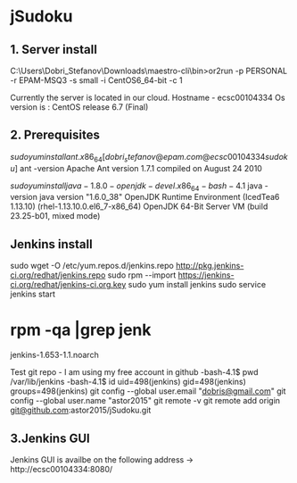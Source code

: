 # jSudoku

## 1. Server install ## 
C:\Users\Dobri_Stefanov\Downloads\maestro-cli\bin>or2run -p PERSONAL -r EPAM-MSQ3 -s small -i CentOS6_64-bit -c 1

Currently the server is located in our cloud.
Hostname - ecsc00104334
Os version is : CentOS release 6.7 (Final) 



## 2. Prerequisites ##

$sudo yum install ant.x86_64
[dobri_stefanov@epam.com@ecsc00104334 sudoku]$ ant -version
Apache Ant version 1.7.1 compiled on August 24 2010

$sudo yum install java-1.8.0-openjdk-devel.x86_64
-bash-4.1$  java -version
java version "1.6.0_38"
OpenJDK Runtime Environment (IcedTea6 1.13.10) (rhel-1.13.10.0.el6_7-x86_64)
OpenJDK 64-Bit Server VM (build 23.25-b01, mixed mode)

## Jenkins install ##
sudo wget -O /etc/yum.repos.d/jenkins.repo http://pkg.jenkins-ci.org/redhat/jenkins.repo
sudo rpm --import https://jenkins-ci.org/redhat/jenkins-ci.org.key
sudo yum install jenkins
sudo service jenkins start
# rpm -qa |grep jenk
jenkins-1.653-1.1.noarch

Test git repo - I am using my free account in github 
-bash-4.1$ pwd
/var/lib/jenkins
-bash-4.1$  id
uid=498(jenkins) gid=498(jenkins) groups=498(jenkins)
git config --global user.email "dobris@gmail.com"
git config --global user.name "astor2015"
git remote -v
git remote add origin git@github.com:astor2015/jSudoku.git

## 3.Jenkins GUI ##
Jenkins GUI is availbe on the following address -> http://ecsc00104334:8080/
